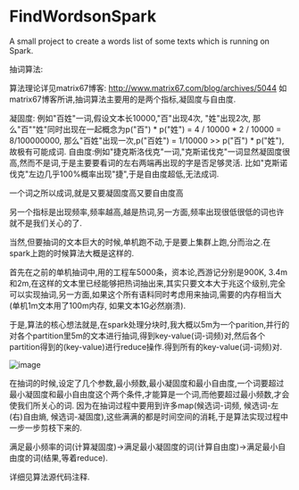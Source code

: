 FindWordsonSpark
================

A small project to create a words list of some texts which is running on Spark.


抽词算法:

算法理论详见matrix67博客: http://www.matrix67.com/blog/archives/5044
如matrix67博客所讲,抽词算法主要用的是两个指标,凝固度与自由度.

凝固度: 例如"百姓"一词,假设文本长10000,"百"出现4次, "姓"出现2次, 那么"百""姓"同时出现在一起概念为p("百") * p("姓") = 4 / 10000 * 2 / 10000 =  8/100000000, 那么"百姓"出现一次,p("百姓") = 1/10000 >> p("百") * p("姓"), 故极有可能成词.
自由度:例如"捷克斯洛伐克"一词,"克斯诺伐克"一词显然凝固度很高,然而不是词,于是主要要看词的左右两端再出现的字是否足够灵活. 比如"克斯诺伐克"左边几乎100%概率出现"捷",于是自由度超低,无法成词.

一个词之所以成词,就是又要凝固度高又要自由度高

另一个指标是出现频率,频率越高,越是热词,另一方面,频率出现很低很低的词也许就不是我们关心的了.


当然,但要抽词的文本巨大的时候,单机跑不动,于是要上集群上跑,分而治之.在spark上跑的时候算法大概是这样的.

首先在之前的单机抽词中,用的工程车5000条，资本论,西游记分别是900K, 3.4m和2m,在这样的文本里已经能够把热词抽出来,其实只要文本大于兆这个级别,完全可以实现抽词,另一方面,如果这个所有语料同时考虑用来抽词,需要的内存相当大(单机1m文本用了100m内存, 如果文本1G必然崩溃).


于是,算法的核心想法就是,在spark处理分块时,我大概以5m为一个parition,并行的对各个partition里5m的文本进行抽词,得到key-value(词-词频)对,然后各个partition得到的(key-value)进行reduce操作.得到所有的key-value(词-词频)对.

 ![image](https://github.com/wh61/FindWordsonSpark/master/img/FindWordsonSpark.png)

在抽词的时候,设定了几个参数,最小频数,最小凝固度和最小自由度,一个词要超过最小凝固度和最小自由度这个两个条件,才能算是一个词,而他要超过最小频数,才会使我们所关心的词.
因为在抽词过程中要用到许多map(候选词-词频, 候选词-左(右)自由熵, 候选词-凝固度),这些满满的都是时间空间的消耗,于是算法实现过程中一步一步剪枝下来的.

满足最小频率的词(计算凝固度)->满足最小凝固度的词(计算自由度)->满足最小自由度的词(结果,等着reduce).

详细见算法源代码注释.
